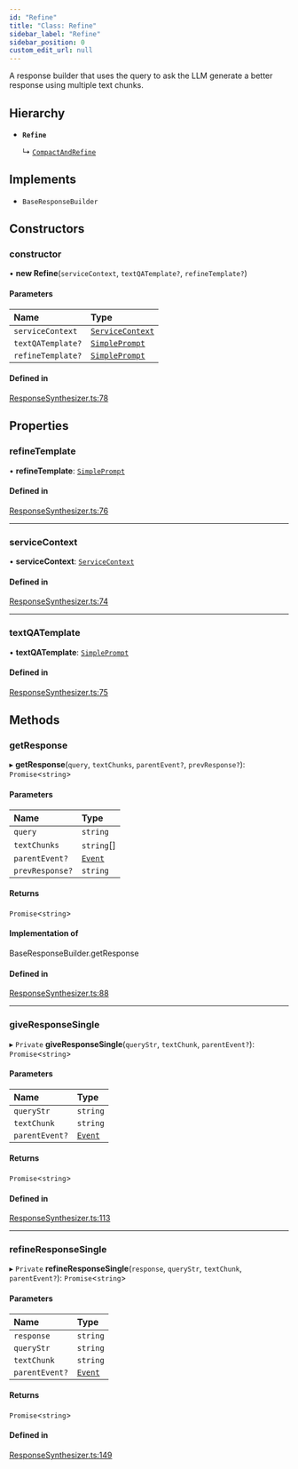 ```yaml
---
id: "Refine"
title: "Class: Refine"
sidebar_label: "Refine"
sidebar_position: 0
custom_edit_url: null
---
```


A response builder that uses the query to ask the LLM generate a better response using multiple text chunks.

## Hierarchy

- **`Refine`**

  ↳ [`CompactAndRefine`](CompactAndRefine.md)

## Implements

- `BaseResponseBuilder`

## Constructors

### constructor

• **new Refine**(`serviceContext`, `textQATemplate?`, `refineTemplate?`)

#### Parameters

| Name | Type |
| :------ | :------ |
| `serviceContext` | [`ServiceContext`](../interfaces/ServiceContext.md) |
| `textQATemplate?` | [`SimplePrompt`](../modules.md#simpleprompt) |
| `refineTemplate?` | [`SimplePrompt`](../modules.md#simpleprompt) |

#### Defined in

[ResponseSynthesizer.ts:78](https://github.com/run-llama/LlamaIndexTS/blob/3cab956/packages/core/src/ResponseSynthesizer.ts#L78)

## Properties

### refineTemplate

• **refineTemplate**: [`SimplePrompt`](../modules.md#simpleprompt)

#### Defined in

[ResponseSynthesizer.ts:76](https://github.com/run-llama/LlamaIndexTS/blob/3cab956/packages/core/src/ResponseSynthesizer.ts#L76)

___

### serviceContext

• **serviceContext**: [`ServiceContext`](../interfaces/ServiceContext.md)

#### Defined in

[ResponseSynthesizer.ts:74](https://github.com/run-llama/LlamaIndexTS/blob/3cab956/packages/core/src/ResponseSynthesizer.ts#L74)

___

### textQATemplate

• **textQATemplate**: [`SimplePrompt`](../modules.md#simpleprompt)

#### Defined in

[ResponseSynthesizer.ts:75](https://github.com/run-llama/LlamaIndexTS/blob/3cab956/packages/core/src/ResponseSynthesizer.ts#L75)

## Methods

### getResponse

▸ **getResponse**(`query`, `textChunks`, `parentEvent?`, `prevResponse?`): `Promise`<`string`\>

#### Parameters

| Name | Type |
| :------ | :------ |
| `query` | `string` |
| `textChunks` | `string`[] |
| `parentEvent?` | [`Event`](../interfaces/Event.md) |
| `prevResponse?` | `string` |

#### Returns

`Promise`<`string`\>

#### Implementation of

BaseResponseBuilder.getResponse

#### Defined in

[ResponseSynthesizer.ts:88](https://github.com/run-llama/LlamaIndexTS/blob/3cab956/packages/core/src/ResponseSynthesizer.ts#L88)

___

### giveResponseSingle

▸ `Private` **giveResponseSingle**(`queryStr`, `textChunk`, `parentEvent?`): `Promise`<`string`\>

#### Parameters

| Name | Type |
| :------ | :------ |
| `queryStr` | `string` |
| `textChunk` | `string` |
| `parentEvent?` | [`Event`](../interfaces/Event.md) |

#### Returns

`Promise`<`string`\>

#### Defined in

[ResponseSynthesizer.ts:113](https://github.com/run-llama/LlamaIndexTS/blob/3cab956/packages/core/src/ResponseSynthesizer.ts#L113)

___

### refineResponseSingle

▸ `Private` **refineResponseSingle**(`response`, `queryStr`, `textChunk`, `parentEvent?`): `Promise`<`string`\>

#### Parameters

| Name | Type |
| :------ | :------ |
| `response` | `string` |
| `queryStr` | `string` |
| `textChunk` | `string` |
| `parentEvent?` | [`Event`](../interfaces/Event.md) |

#### Returns

`Promise`<`string`\>

#### Defined in

[ResponseSynthesizer.ts:149](https://github.com/run-llama/LlamaIndexTS/blob/3cab956/packages/core/src/ResponseSynthesizer.ts#L149)
